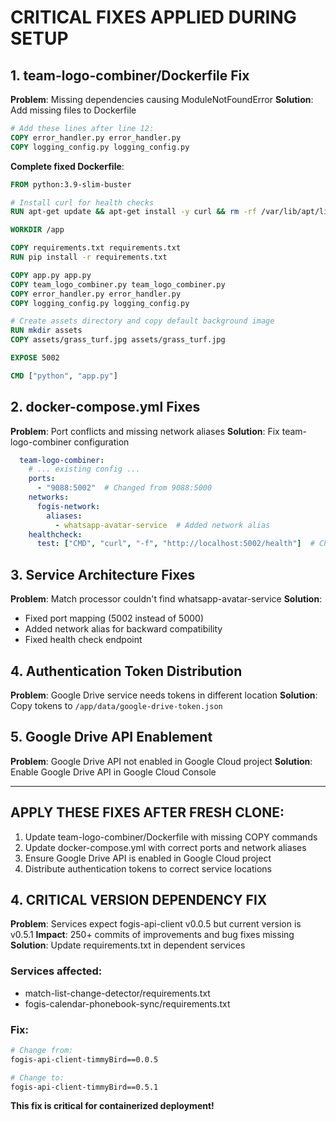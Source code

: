 # CRITICAL FIXES APPLIED DURING SETUP

## 1. team-logo-combiner/Dockerfile Fix

**Problem**: Missing dependencies causing ModuleNotFoundError
**Solution**: Add missing files to Dockerfile

```dockerfile
# Add these lines after line 12:
COPY error_handler.py error_handler.py
COPY logging_config.py logging_config.py
```

**Complete fixed Dockerfile**:
```dockerfile
FROM python:3.9-slim-buster

# Install curl for health checks
RUN apt-get update && apt-get install -y curl && rm -rf /var/lib/apt/lists/*

WORKDIR /app

COPY requirements.txt requirements.txt
RUN pip install -r requirements.txt

COPY app.py app.py
COPY team_logo_combiner.py team_logo_combiner.py
COPY error_handler.py error_handler.py
COPY logging_config.py logging_config.py

# Create assets directory and copy default background image
RUN mkdir assets
COPY assets/grass_turf.jpg assets/grass_turf.jpg

EXPOSE 5002

CMD ["python", "app.py"]
```

## 2. docker-compose.yml Fixes

**Problem**: Port conflicts and missing network aliases
**Solution**: Fix team-logo-combiner configuration

```yaml
  team-logo-combiner:
    # ... existing config ...
    ports:
      - "9088:5002"  # Changed from 9088:5000
    networks:
      fogis-network:
        aliases:
          - whatsapp-avatar-service  # Added network alias
    healthcheck:
      test: ["CMD", "curl", "-f", "http://localhost:5002/health"]  # Changed port
```

## 3. Service Architecture Fixes

**Problem**: Match processor couldn't find whatsapp-avatar-service
**Solution**:
- Fixed port mapping (5002 instead of 5000)
- Added network alias for backward compatibility
- Fixed health check endpoint

## 4. Authentication Token Distribution

**Problem**: Google Drive service needs tokens in different location
**Solution**: Copy tokens to `/app/data/google-drive-token.json`

## 5. Google Drive API Enablement

**Problem**: Google Drive API not enabled in Google Cloud project
**Solution**: Enable Google Drive API in Google Cloud Console

---

## APPLY THESE FIXES AFTER FRESH CLONE:

1. Update team-logo-combiner/Dockerfile with missing COPY commands
2. Update docker-compose.yml with correct ports and network aliases
3. Ensure Google Drive API is enabled in Google Cloud project
4. Distribute authentication tokens to correct service locations


## 4. CRITICAL VERSION DEPENDENCY FIX

**Problem**: Services expect fogis-api-client v0.0.5 but current version is v0.5.1
**Impact**: 250+ commits of improvements and bug fixes missing
**Solution**: Update requirements.txt in dependent services

### Services affected:
- match-list-change-detector/requirements.txt
- fogis-calendar-phonebook-sync/requirements.txt

### Fix:
```bash
# Change from:
fogis-api-client-timmyBird==0.0.5

# Change to:
fogis-api-client-timmyBird==0.5.1
```

**This fix is critical for containerized deployment!**
